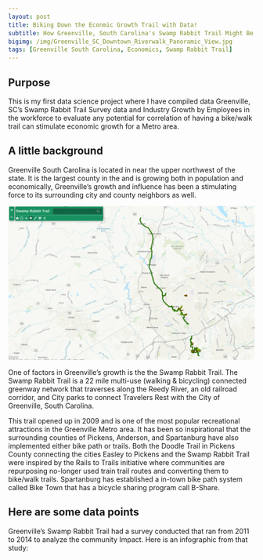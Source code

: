 ```yaml
---
layout: post
title: Biking Down the Econmic Growth Trail with Data!
subtitle: How Greenville, South Carolina's Swamp Rabbit Trail Might Be Stimulating Economic Growth
bigimg: /img/Greenville_SC_Downtown_Riverwalk_Panoramic_View.jpg
tags: [Greenville South Carolina, Economics, Swamp Rabbit Trail]
---
```


## Purpose
This is my first data science project where I have compiled data Greenville, SC’s Swamp Rabbit Trail Survey data and Industry Growth by Employees in the workforce to evaluate any potential for correlation of having a bike/walk trail can stimulate economic growth for a Metro area.

## A little background
Greenville South Carolina is located in near the upper northwest of the state. It is the largest county in the and is growing both in population and economically, Greenville’s growth and influence has been a stimulating force to its surrounding city and county neighbors as well.

![SRT Map](/img/SRT-Map.png)

One of factors in Greenville’s growth is the the Swamp Rabbit Trail. The Swamp Rabbit Trail is a 22 mile multi-use (walking & bicycling) connected greenway network that traverses along the Reedy River, an old railroad corridor, and City parks to connect Travelers Rest with the City of Greenville, South Carolina.



This trail opened up in 2009 and is one of the most popular recreational attractions in the Greenville Metro area. It has been so inspirational that the surrounding counties of Pickens, Anderson, and Spartanburg have also implemented  either bike path or trails. Both the Doodle Trail in Pickens County  connecting the cities Easley to Pickens and the Swamp Rabbit Trail were inspired by the Rails to Trails initiative where communities are repurposing no-longer used train trail routes and converting them to bike/walk trails. Spartanburg has established a in-town bike path system called Bike Town that has a bicycle sharing program call B-Share.

## Here are some data points

Greenville’s Swamp Rabbit Trail had a survey conducted that ran from 2011 to 2014 to analyze the community Impact. Here is an infographic from that study:
